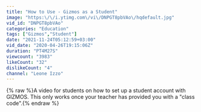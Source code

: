 ```yaml
---
title: "How to Use - Gizmos as a Student"
image: "https:\/\/i.ytimg.com\/vi\/DNPGT8pbVAo\/hqdefault.jpg"
vid_id: "DNPGT8pbVAo"
categories: "Education"
tags: ["Gizmos","Student"]
date: "2021-11-24T05:12:59+03:00"
vid_date: "2020-04-26T19:15:06Z"
duration: "PT4M27S"
viewcount: "3983"
likeCount: "32"
dislikeCount: "4"
channel: "Leone Izzo"
---
```

{% raw %}A video for students on how to set up a student account with GIZMOS.  This only works once your teacher has provided you with a &quot;class code&quot;.{% endraw %}
